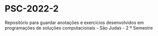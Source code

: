 # PSC-2022-2
Repositório para guardar anotações e exercícios desenvolvidos em programações de soluções computacionais - São Judas - 2 º Semestre

